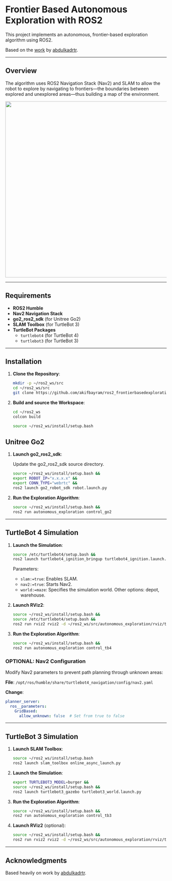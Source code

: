 # Frontier Based Autonomous Exploration with ROS2

This project implements an autonomous, frontier-based exploration algorithm using ROS2.

Based on the [work](https://github.com/abdulkadrtr/ROS2-FrontierBaseExplorationForAutonomousRobot) by [abdulkadrtr](https://github.com/abdulkadrtr).

---

## Overview

The algorithm uses ROS2 Navigation Stack (Nav2) and SLAM to allow the robot to explore by navigating to frontiers—the boundaries between explored and unexplored areas—thus building a map of the environment.

<img src="exploration.gif" width=550px>

---

## Requirements

- **ROS2 Humble**
- **Nav2 Navigation Stack**
- **go2_ros2_sdk** (for Unitree Go2)
- **SLAM Toolbox** (for TurtleBot 3)
- **TurtleBot Packages**
  - `turtlebot4` (for TurtleBot 4)
  - `turtlebot3` (for TurtleBot 3)

---

## Installation

1. **Clone the Repository**:
   ```bash
   mkdir -p ~/ros2_ws/src
   cd ~/ros2_ws/src
   git clone https://github.com/akifbayram/ros2_frontierbasedexploration.git
   ```

2. **Build and source the Workspace**:
   ```bash
   cd ~/ros2_ws
   colcon build

   source ~/ros2_ws/install/setup.bash
   ```

## Unitree Go2

1. **Launch go2_ros2_sdk**:

   Update the go2_ros2_sdk source directory.

   ```bash
   source ~/ros2_ws/install/setup.bash &&  
   export ROBOT_IP="x.x.x.x" &&
   export CONN_TYPE="webrtc" && 
   ros2 launch go2_robot_sdk robot.launch.py
   ```

2. **Run the Exploration Algorithm**:

   ```bash
   source ~/ros2_ws/install/setup.bash && 
   ros2 run autonomous_exploration control_go2
   ```
---

## TurtleBot 4 Simulation

1. **Launch the Simulation**:


   ```bash
   source /etc/turtlebot4/setup.bash && 
   ros2 launch turtlebot4_ignition_bringup turtlebot4_ignition.launch.py slam:=true nav2:=true rviz:=false world:=maze
   ```
   Parameters:
   - `slam:=true`: Enables SLAM.
   - `nav2:=true`: Starts Nav2.
   - `world:=maze`: Specifies the simulation world. Other options: depot, warehouse.

2. **Launch RViz2**:
   ```bash
   source ~/ros2_ws/install/setup.bash && 
   source /etc/turtlebot4/setup.bash &&
   ros2 run rviz2 rviz2 -d ~/ros2_ws/src/autonomous_exploration/rviz/tb4.rviz
   ```

3. **Run the Exploration Algorithm**:
   ```bash
   source ~/ros2_ws/install/setup.bash && 
   ros2 run autonomous_exploration control_tb4
   ```

### OPTIONAL: Nav2 Configuration

Modify Nav2 parameters to prevent path planning through unknown areas:

**File**: `/opt/ros/humble/share/turtlebot4_navigation/config/nav2.yaml`

**Change**:
```yaml
planner_server:
  ros__parameters:
    GridBased:
      allow_unknown: false  # Set from true to false
```

---

## TurtleBot 3 Simulation

1. **Launch SLAM Toolbox**:
   ```bash
   source ~/ros2_ws/install/setup.bash
   ros2 launch slam_toolbox online_async_launch.py
   ```

2. **Launch the Simulation**:
   ```bash
   export TURTLEBOT3_MODEL=burger &&
   source ~/ros2_ws/install/setup.bash &&
   ros2 launch turtlebot3_gazebo turtlebot3_world.launch.py
   ```

3. **Run the Exploration Algorithm**:
   ```bash
   source ~/ros2_ws/install/setup.bash &&
   ros2 run autonomous_exploration control_tb3
   ```

4. **Launch RViz2** (optional):
   ```bash
   source ~/ros2_ws/install/setup.bash &&
   ros2 run rviz2 rviz2 -d ~/ros2_ws/src/autonomous_exploration/rviz/tb3.rviz
   ```
---

## Acknowledgments

Based heavily on work by [abdulkadrtr](https://github.com/abdulkadrtr).
